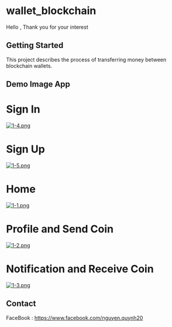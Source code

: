 # wallet_blockchain

Hello , Thank you for your interest

## Getting Started

This project describes the process of transferring money between blockchain wallets.

## Demo Image App
# Sign In
[![1-4.png](https://i.postimg.cc/dDcYJnt4/1-4.png)](https://postimg.cc/V0gTRqtC)
# Sign Up
[![1-5.png](https://i.postimg.cc/y6g3Yd8Z/1-5.png)](https://postimg.cc/c6WLFdYx)
# Home 
[![1-1.png](https://i.postimg.cc/VvCwy21J/1-1.png)](https://postimg.cc/H8dRXZrm)
# Profile and Send Coin 
[![1-2.png](https://i.postimg.cc/Y25G4Hvy/1-2.png)](https://postimg.cc/vDvHjCLW)
# Notification and Receive Coin
[![1-3.png](https://i.postimg.cc/fTY3mrXW/1-3.png)](https://postimg.cc/dLttKn4g)

## Contact
FaceBook : https://www.facebook.com/nguyen.quynh20
